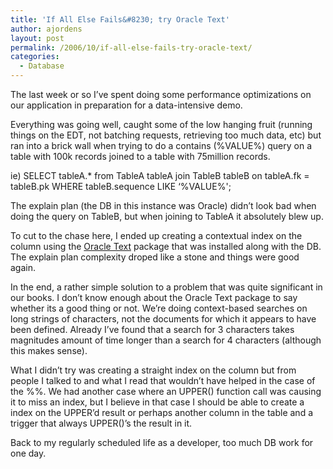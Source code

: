 ```yaml
---
title: 'If All Else Fails&#8230; try Oracle Text'
author: ajordens
layout: post
permalink: /2006/10/if-all-else-fails-try-oracle-text/
categories:
  - Database
---
```

The last week or so I&#8217;ve spent doing some performance optimizations on our application in preparation for a data-intensive demo.

Everything was going well, caught some of the low hanging fruit (running things on the EDT, not batching requests, retrieving too much data, etc) but ran into a brick wall when trying to do a contains (%VALUE%) query on a table with 100k records joined to a table with 75million records.

ie) SELECT tableA.* from TableA tableA join TableB tableB on tableA.fk = tableB.pk WHERE tableB.sequence LIKE &#8216;%VALUE%';

The explain plan (the DB in this instance was Oracle) didn&#8217;t look bad when doing the query on TableB, but when joining to TableA it absolutely blew up.

To cut to the chase here, I ended up creating a contextual index on the column using the [Oracle Text][1] package that was installed along with the DB. The explain plan complexity droped like a stone and things were good again.

In the end, a rather simple solution to a problem that was quite significant in our books. I don&#8217;t know enough about the Oracle Text package to say whether its a good thing or not. We&#8217;re doing context-based searches on long strings of characters, not the documents for which it appears to have been defined. Already I&#8217;ve found that a search for 3 characters takes magnitudes amount of time longer than a search for 4 characters (although this makes sense).

What I didn&#8217;t try was creating a straight index on the column but from people I talked to and what I read that wouldn&#8217;t have helped in the case of the %%. We had another case where an UPPER() function call was causing it to miss an index, but I believe in that case I should be able to create a index on the UPPER&#8217;d result or perhaps another column in the table and a trigger that always UPPER()&#8217;s the result in it.

Back to my regularly scheduled life as a developer, too much DB work for one day.

 [1]: http://www.oracle.com/technology/oramag/oracle/04-sep/o54text.html